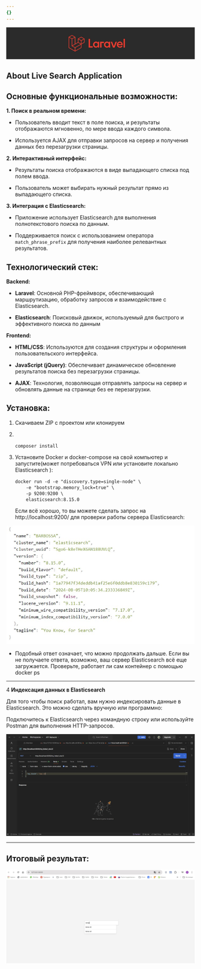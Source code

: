 ```yaml
---
{}
---
```


![](./README-3.jpeg)

## About Live Search Application

## Основные функциональные возможности:

**1\. Поиск в реальном времени:**

-  Пользователь вводит текст в поле поиска, и результаты отображаются мгновенно, по мере ввода каждого символа.

-  Используется AJAX для отправки запросов на сервер и получения данных без перезагрузки страницы.

**2\. Интерактивный интерфейс:**

-  Результаты поиска отображаются в виде выпадающего списка под полем ввода.

-  Пользователь может выбирать нужный результат прямо из выпадающего списка.

**3\. Интеграция с Elasticsearch:**

-  Приложение использует Elasticsearch для выполнения полнотекстового поиска по данным.

-  Поддерживается поиск с использованием оператора `match_phrase_prefix` для получения наиболее релевантных результатов.

## Технологический стек:

**Backend:**

-  **Laravel**: Основной PHP-фреймворк, обеспечивающий маршрутизацию, обработку запросов и взаимодействие с Elasticsearch.

-  **Elasticsearch**: Поисковый движок, используемый для быстрого и эффективного поиска по данным

**Frontend:**

-  **HTML/CSS**: Используются для создания структуры и оформления пользовательского интерфейса.

-  **JavaScript (jQuery)**: Обеспечивает динамическое обновление результатов поиска без перезагрузки страницы.

-  **AJAX**: Технология, позволяющая отправлять запросы на сервер и обновлять данные на странице без ее перезагрузки.

## Установка:

1. Скачиваем ZIP с проектом или клонируем

2.  

   ```
   composer install
   ```

3. Установите Docker и docker-compose на свой компьютер и запустите(может потребоваться VPN или установите локально Elasticsearch ):

   ```
   docker run -d -e "discovery.type=single-node" \
       -e "bootstrap.memory_lock=true" \
       -p 9200:9200 \
       elasticsearch:8.15.0
   ```

   Если всё хорошо, то вы можете сделать запрос на http://localhost:9200/ для проверки работы сервера Elasticsearch:

![](./README.jpeg)

-  Подобный ответ означает, что можно продолжать дальше. Если вы не получаете ответа, возможно, ваш сервер Elasticsearch всё еще загружается. Проверьте, работает ли сам контейнер с помощью docker ps

---

4 **Индексация данных в Elasticsearch**

Для того чтобы поиск работал, вам нужно индексировать данные в Elasticsearch. Это можно сделать вручную или программно:

Подключитесь к Elasticsearch через командную строку или используйте Postman для выполнения HTTP-запросов.

![](./README-2.jpeg)

---

## Итоговый результат:



![](./README-4.jpeg)

